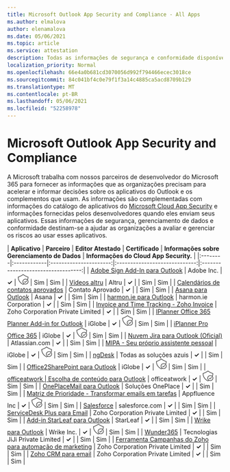 ```yaml
---
title: Microsoft Outlook App Security and Compliance - All Apps
ms.author: elmalova
author: elenamalova
ms.date: 05/06/2021
ms.topic: article
ms.service: attestation
description: Todas as informações de segurança e conformidade disponíveis para todos os aplicativos do Microsoft Outlook.
localization_priority: Normal
ms.openlocfilehash: 66e4a0b681cd3070056d992f794466ecec3018ce
ms.sourcegitcommit: 84c041bf4c0e79f1f3a14c4885ca5acd8709b129
ms.translationtype: MT
ms.contentlocale: pt-BR
ms.lasthandoff: 05/06/2021
ms.locfileid: "52258978"
---
```

# <a name="microsoft-outlook-app-security-and-compliance"></a>Microsoft Outlook App Security and Compliance

A Microsoft trabalha com nossos parceiros de desenvolvedor do Microsoft 365 para fornecer as informações que as organizações precisam para acelerar e informar decisões sobre os aplicativos do Outlook e os complementos que usam. As informações são complementadas com informações do catálogo de aplicativos do [Microsoft Cloud App Security](https://www.microsoft.com/en-us/enterprise-mobility-security/cloud-app-security) e informações fornecidas pelos desenvolvedores quando eles enviam seus aplicativos. Essas informações de segurança, gerenciamento de dados e conformidade destinam-se a ajudar as organizações a avaliar e gerenciar os riscos ao usar esses aplicativos.

| **Aplicativo** | **Parceiro** | **Editor Atestado** | **Certificado** | **Informações sobre Gerenciamento de Dados** | **Informações do Cloud App Security.** |
|:--------|:------------|:----------------------:|:-----------------------------:|:----------------------------------:|
| [Adobe Sign Add-In para Outlook](./adobe-inc-sign-add-in-for-outlook.md) | Adobe Inc. | **✓** | <img alt="Certified application badge" src="../media/certified-badge.png" height="25" width="25" /> | Sim | Sim |
| [Vídeos altru](./altru-videos.md) | Altru | **✓** |  | Sim | Sim |
| [Calendários de contatos aprovados](./approved-contact-calendars.md) | Contato Aprovado | **✓** |  | Sim | Sim |
| [Asana para Outlook](./asana-for-outlook.md) | Asana | **✓** |  | Sim | Sim |
| [harmon.ie para Outlook](./harmonie-corporation-for-outlook.md) | harmon.ie Corporation | **✓** |  | Sim | Sim |
| [Invoice and Time Tracking - Zoho Invoice](./zoho-corporation-private-limited-invoice-and-time-tracking.md) | Zoho Corporation Private Limited | **✓** |  | Sim | Sim |
| [IPlanner Office 365 Planner Add-in for Outlook](./iglobe-iplanner-office-365-planner-add-in-for-outlook.md) | iGlobe | **✓** | <img alt="Certified application badge" src="../media/certified-badge.png" height="25" width="25" /> | Sim | Sim |
| [iPlanner Pro Office 365](./iglobe-iplanner-pro-office-365.md) | iGlobe | **✓** | <img alt="Certified application badge" src="../media/certified-badge.png" height="25" width="25" /> | Sim | Sim |
| [Nuvem Jira para Outlook (Oficial)](./atlassiancom-jira-cloud-for-outlook-official.md) | Atlassian.com | **✓** |  | Sim | Sim |
| [MIPA - Seu próprio assistente pessoal](./iglobe-mipa-your-own-personal-assistant.md) | iGlobe | **✓** | <img alt="Certified application badge" src="../media/certified-badge.png" height="25" width="25" /> | Sim | Sim |
| [ngDesk](./all-blue-solutions-ngdesk.md) | Todas as soluções azuis | **✓** |  | Sim | Sim |
| [Office2SharePoint para Outlook](./iglobe-office2sharepoint-for-outlook.md) | iGlobe | **✓** | <img alt="Certified application badge" src="../media/certified-badge.png" height="25" width="25" /> | Sim | Sim |
| [officeatwork | Escolha de conteúdo para Outlook](./officeatwork-officeatworkcontent-chooser-for-outlook.md) | officeatwork | **✓** | <img alt="Certified application badge" src="../media/certified-badge.png" height="25" width="25" /> | Sim | Sim |
| [OnePlaceMail para Outlook](./oneplace-solutions-oneplacemail-for-outlook.md) | Soluções OnePlace | **✓** |  | Sim | Sim |
| [Matriz de Prioridade - Transformar emails em tarefas](./appfluence-inc-priority-matrix-turn-emails-into-tasks.md) | Appfluence Inc | **✓** | <img alt="Certified application badge" src="../media/certified-badge.png" height="25" width="25" /> | Sim | Sim |
| [Salesforce](./salesforcecom-salesforce.md) | salesforce.com | **✓** |  | Sim | Sim |
| [ServiceDesk Plus para Email](./zoho-corporation-private-limited-servicedesk-plus-for-email.md) | Zoho Corporation Private Limited | **✓** |  | Sim | Sim |
| [Add-in StarLeaf para Outlook](./starleaf-add-in-for-outlook.md) | StarLeaf | **✓** |  | Sim | Sim |
| [Wrike para Outlook](./wrike-inc-for-outlook.md) | Wrike Inc. | **✓** | <img alt="Certified application badge" src="../media/certified-badge.png" height="25" width="25" /> | Sim | Sim |
| [Wunder365](./jiji-technologies-private-limited-wunder365.md) | Tecnologias JiJi Private Limited | **✓** |  | Sim | Sim |
| [Ferramenta Campanhas do Zoho para automação de marketing](./zoho-corporation-private-limited-campaigns-tool-for-marketing-automation.md) | Zoho Corporation Private Limited | **✓** |  | Sim | Sim |
| [Zoho CRM para email](./zoho-corporation-private-limited-crm-for-email.md) | Zoho Corporation Private Limited | **✓** |  | Sim | Sim |
